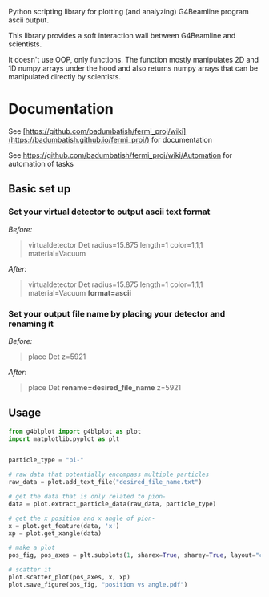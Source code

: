 Python scripting library for plotting (and analyzing) G4Beamline program ascii output.

This library provides a soft interaction wall between G4Beamline and scientists. 

It doesn't use OOP, only functions. The function mostly manipulates 2D and 1D numpy arrays under the hood and also returns numpy arrays that can be manipulated directly by scientists.

# Documentation
See [https://github.com/badumbatish/fermi_proj/wiki](https://badumbatish.github.io/fermi_proj/) for documentation

See https://github.com/badumbatish/fermi_proj/wiki/Automation for automation of tasks
## Basic set up

### Set your virtual detector to output ascii text format

*Before:*

> virtualdetector Det radius=15.875 length=1 color=1,1,1 material=Vacuum


*After:*
> virtualdetector Det radius=15.875 length=1 color=1,1,1 material=Vacuum **format=ascii**

### Set your output file name by placing your detector and renaming it
*Before:*
> place Det z=5921

*After*:
> place Det **rename=desired_file_name** z=5921

## Usage
```python
from g4blplot import g4blplot as plot
import matplotlib.pyplot as plt


particle_type = "pi-"

# raw data that potentially encompass multiple particles
raw_data = plot.add_text_file("desired_file_name.txt")

# get the data that is only related to pion-
data = plot.extract_particle_data(raw_data, particle_type)

# get the x position and x angle of pion-
x = plot.get_feature(data, 'x')
xp = plot.get_xangle(data)

# make a plot
pos_fig, pos_axes = plt.subplots(1, sharex=True, sharey=True, layout="constrained", subplot_kw=dict(projection="scatter_density"))

# scatter it
plot.scatter_plot(pos_axes, x, xp)
plot.save_figure(pos_fig, "position vs angle.pdf")
```
